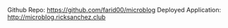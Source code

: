 Github Repo: https://github.com/farid00/microblog
Deployed Application: http://microblog.ricksanchez.club